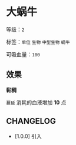 # 大蜗牛

等级：`2`

标签：`单位` `生物` `中型生物` `蜗牛`

可吸血量：`100`

## 效果

**黏稠**

`蔓延` 消耗的血液增加 **10** 点

## CHANGELOG

- [1.0.0] 引入
